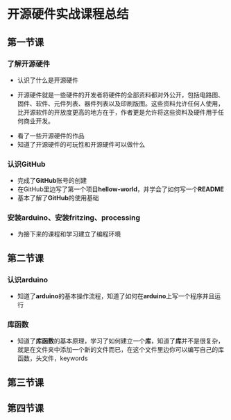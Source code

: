 # 开源硬件实战课程总结

## 第一节课

### 了解开源硬件
+ 认识了什么是开源硬件
 * 开源硬件就是一些硬件的开发者将硬件的全部资料都对外公开，包括电路图、固件、软件、元件列表、器件列表以及印刷版图。这些资料允许任何人使用，比开源软件的开放度更高的地方在于，作者更是允许将这些资料及硬件用于任何商业开发。
+ 看了一些开源硬件的作品
+ 知道了开源硬件的可玩性和开源硬件可以做什么

### 认识GitHub
+ 完成了**GitHub**账号的创建
+ 在GitHub里边写了第一个项目**hellow-world**，并学会了如何写一个**README**
+ 基本了解了**GitHub**的使用基础

### 安装arduino、安装fritzing、processing
+ 为接下来的课程和学习建立了编程环境

## 第二节课

### 认识arduino

+ 知道了**arduino**的基本操作流程，知道了如何在**arduino**上写一个程序并且运行

### 库函数

+ 知道了**库函数**的基本原理，学习了如何建立一个**库**，知道了**库**并不是很复杂，就是在文件夹中添加一个新的文件而已，在这个文件里边你可以编写自己的库函数，头文件，keywords

## 第三节课
## 第四节课
